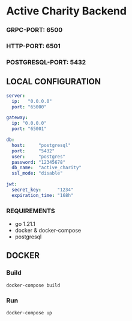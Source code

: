 # Active Charity Backend

### GRPC-PORT: 6500
### HTTP-PORT: 6501
### POSTGRESQL-PORT: 5432

## LOCAL CONFIGURATION
```yaml
server:
  ip:   "0.0.0.0"
  port: "65000"

gateway:
  ip: "0.0.0.0"
  port: "65001"

db:
  host:     "postgresql"
  port:     "5432"
  user:     "postgres"
  password: "12345678"
  db_name:  "active_charity"
  ssl_mode: "disable"

jwt:
  secret_key:      "1234"
  expiration_time: "168h"
```

### REQUIREMENTS
- go 1.21.1
- docker & docker-compose
- postgresql

## DOCKER

### Build
```shell
docker-compose build
```
### Run
```shell
docker-compose up
```